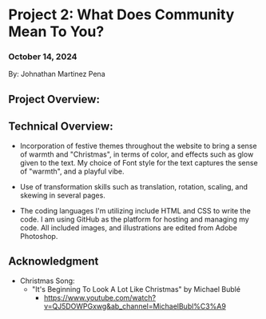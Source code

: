 # Project 2: What Does Community Mean To You?

### October 14, 2024
By: Johnathan Martinez Pena


## Project Overview:



## Technical Overview:

- Incorporation of festive themes throughout the website to bring a sense of warmth and "Christmas", in terms of color, and effects such as glow given to the text. My choice of Font style for the text captures the sense of "warmth", and a playful vibe.
- Use of transformation skills such as translation, rotation, scaling, and skewing in several pages.

- The coding languages I'm utilizing include HTML and CSS to write the code. 
I am using GitHub as the platform for hosting and managing my code. All included images, and illustrations are edited from Adobe Photoshop. 

## Acknowledgment
- Christmas Song: 
    - "It's Beginning To Look A Lot Like Christmas" by Michael Bublé 
         - https://www.youtube.com/watch?v=QJ5DOWPGxwg&ab_channel=MichaelBubl%C3%A9 





